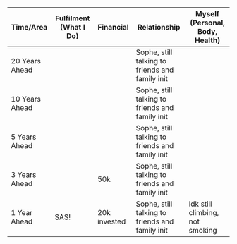 | Time/Area      | Fulfilment (What I Do) | Financial    | Relationship                                    | Myself (Personal, Body, Health) |
| -------------- | ---------------------- | ------------ | ----------------------------------------------- | ------------------------------- |
| 20 Years Ahead |                        |              | Sophe, still talking to friends and family init |                                 |
| 10 Years Ahead |                        |              | Sophe, still talking to friends and family init |                                 |
| 5 Years Ahead  |                        |              | Sophe, still talking to friends and family init |                                 |
| 3 Years Ahead  |                        | 50k          | Sophe, still talking to friends and family init |                                 |
| 1 Year Ahead   | SAS!                   | 20k invested | Sophe, still talking to friends and family init | Idk still climbing, not smoking |